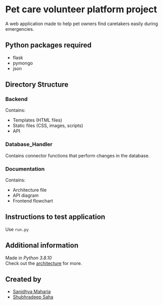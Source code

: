 # Pet care volunteer platform project
A web application made to help pet owners find caretakers easily during emergencies.
## Python packages required
* flask
* pymongo
* json
## Directory Structure
### Backend
Contains:
* Templates (HTML files)
* Static files (CSS, images, scripts)
* API
### Database_Handler
Contains connector functions that perform changes in the database.
### Documentation
Contains:
* Architecture file
* API diagram
* Frontend flowchart
## Instructions to test application
Use `run.py`
## Additional information
Made in *Python 3.8.10*<br>
Check out the [architecture](Documentation/Architecture.md) for more.
## Created by
* [Sanidhya Maharia](https://github.com/Sanidhya-Maharia)
* [Shubhradeep Saha](https://github.com/Jonty01)